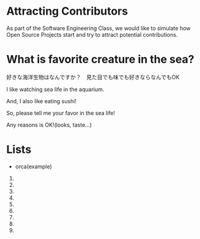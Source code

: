 # Attracting Contributors
As part of the Software Engineering Class, we would like to simulate how Open Source Projects start and try to attract potential contributions.

# What is favorite creature in the sea?
好きな海洋生物はなんですか？　見た目でも味でも好きならなんでもOK

I like watching sea life in the aquarium.

And, I also like eating sushi!

So, please tell me your favor in the sea life!

Any reasons is OK!(looks, taste...)

# Lists
- orca(example)
1. 
2. 
3.
4.
6. 
7. 
8. 
9. 
10. 
